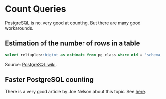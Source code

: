 # Count Queries

PostgreSQL is not very good at counting. But there are many good workarounds.

## Estimation of the number of rows in a table

```sql
select reltuples::bigint as estimate from pg_class where oid = 'schema_name.table_name'::regclass;
```

Source: [PostgreSQL wiki](https://wiki.postgresql.org/wiki/Count_estimate).

## Faster PostgreSQL counting

There is a very good article by Joe Nelson about this topic. See [here](https://www.citusdata.com/blog/2016/10/12/count-performance).
